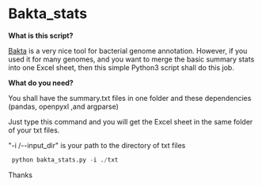 # Bakta_stats

**What is this script?**

[Bakta](https://github.com/oschwengers/bakta) is a very nice tool for bacterial genome annotation. However, if you used it for many genomes, and you want to merge the basic summary stats  into one Excel sheet, then this simple Python3 script shall do this job.


**What do you need?**

You shall have the summary.txt files in one folder and these dependencies (pandas, openpyxl ,and argparse)

Just type this command and you will get the Excel sheet in the same folder of your txt files.

"-i /--input_dir"  is your path to the directory of txt files 

```python
 python bakta_stats.py -i ./txt
```

Thanks
